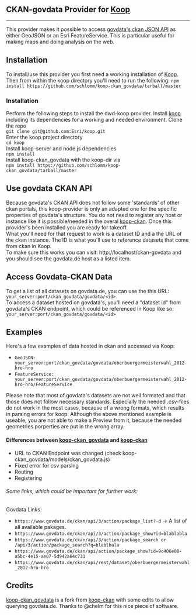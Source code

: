 ## CKAN-govdata Provider for [Koop](https://github.com/Esri/koop)
-----------

This provider makes it possible to access [govdata's ckan JSON API](https://www.govdata.de/metadatenschema) as either GeoJSON or an Esri FeatureService. This is particular useful for making maps and doing analysis on the web.

## Installation
To install/use this provider you first need a working installation of [Koop](https://github.com/Esri/koop). Then from within the koop directory you'll need to run the following:
 `npm install https://github.com/schlomm/koop-ckan_govdata/tarball/master`
### Installation
Perform the following steps to install the dwd-koop provider. Install [koop](https://github.com/Esri/koop) including its dependencies for a working and needed environment. 
Clone the repo  
`git clone git@github.com:Esri/koop.git`  
Enter the koop project directory  
`cd koop`  
Install koop-server and node.js dependencies  
`npm install`  
Install koop-ckan_govdata with the koop-dir via  
`npm install https://github.com/schlomm/koop-ckan_govdata/tarball/master` 

## Use govdata CKAN API
Because govdata's CKAN API does not follow some  'standards' of other ckan portals, this koop-provider is only an adapted one for the specific properties of govdata's structure. You do not need to register any host or instance like it is possible/needed in the overal [koop-ckan](https://github.com/chelm/koop-ckan). Once this provider's been installed you are ready for takeoff.  
What you'll need for that request to work is a dataset ID and a the URL of the ckan instance. The ID is what you'll use to reference datasets that come from ckan in Koop.   
To make sure this works you can visit: http://localhost/ckan-govdata and you should see the govdata.de host as a listed item.

## Access Govdata-CKAN Data
To get a list of all datasets on govdata.de, you can use the this URL:  
`your_server:port/ckan_govdata/govdata/<id>`  
To access a dataset hosted on govdata's, you'll need a "dataset id" from govdata's CKAN endpoint, which could be referenced in Koop like so:   
`your_server:port/ckan_govdata/govdata/<id>`


## Examples 
Here's a few examples of data hosted in ckan and accessed via Koop: 

* `GeoJSON: your_server:port/ckan_govdata/govdata/oberbuergermeisterwahl_2012-hro-hro`
* `FeatureService: your_server:port/ckan_govdata/govdata/oberbuergermeisterwahl_2012-hro-hro/FeatureService`

Please note that most of govdata's datasets are not well formated and that those does not follow necessary standards. Especially the needed .csv-files do not work in the most cases, because of a wrong formats, which results in parsing errors for koop. Although the above mentioned example is useable, you are not able to make a Preview from it, because the needed geometries porperties are put in the wrong array. 

#### Differences between [koop-ckan_govdata](https://github.com/schlomm/koop-ckan_govdata) and [koop-ckan](https://github.com/chelm/koop-ckan) 

 - URL to CKAN Endpoint was changed (check koop-ckan_govdata/models/ckan_govdata.js)
 - Fixed error for csv parsing
 - Routing
 - Registering
  
###### Some links, which could be important for further work:
Govdata Links:

 - `https://www.govdata.de/ckan/api/3/action/package_list?-d` -> A list of all available pakages.
 - `https://www.govdata.de/ckan/api/3/action/package_show?id=blablabla` 
 - `https://www.govdata.de/ckan/api/3/action/package_search or /api/3/action/package_search?q=blablbala`
 - `https://www.govdata.de/ckan/api/action/package_show?id=9c406e08-a5bc-4e15-ae07-5d942a64c731`
 - `https://www.govdata.de/ckan/api/rest/dataset/oberbuergermeisterwahl_2012-hro-hro`

## Credits
[koop-ckan_govdata](https://github.com/schlomm/koop-ckan_govdata) is a fork from [koop-ckan](https://github.com/chelm/koop-ckan) with some edits to allow querying govdata.de.  Thanks to @chelm for this nice piece of software.  


